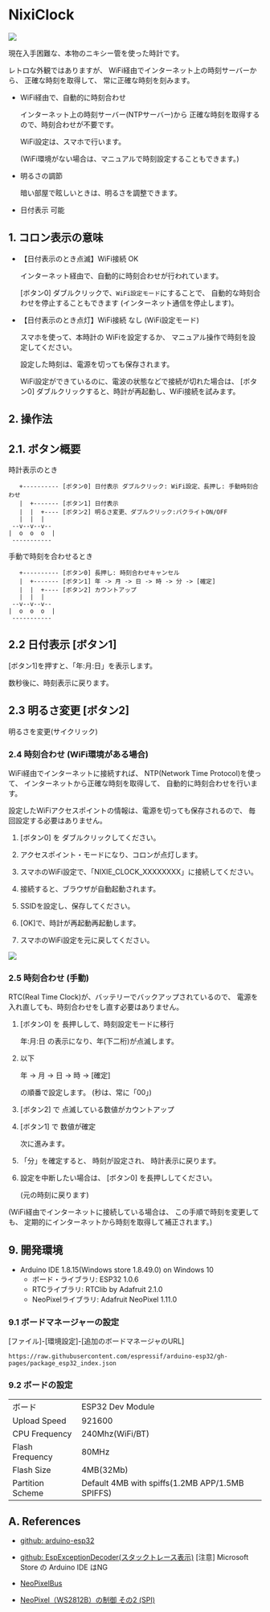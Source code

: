# NixiClock

![](docs/clock-all1.webp)

現在入手困難な、本物のニキシー管を使った時計です。

レトロな外観ではありますが、
WiFi経由でインターネット上の時刻サーバーから、
正確な時刻を取得して、
常に正確な時刻を刻みます。

* WiFi経由で、自動的に時刻合わせ

  インターネット上の時刻サーバー(NTPサーバー)から
  正確な時刻を取得するので、時刻合わせが不要です。
  
  WiFi設定は、スマホで行います。

  (WiFi環境がない場合は、マニュアルで時刻設定することもできます。)

* 明るさの調節

  暗い部屋で眩しいときは、明るさを調整できます。

* 日付表示 可能


## 1. コロン表示の意味

* 【日付表示のとき点滅】WiFi接続 OK

  インターネット経由で、自動的に時刻合わせが行われています。
  
  [ボタン0] ダブルクリックで、``WiFi設定モード``にすることで、
  自動的な時刻合わせを停止することもできます
  (インターネット通信を停止します)。

* 【日付表示のとき点灯】WiFi接続 なし (WiFi設定モード)

  スマホを使って、本時計の WiFiを設定するか、
  マニュアル操作で時刻を設定してください。

  設定した時刻は、電源を切っても保存されます。

  WiFi設定ができているのに、電波の状態などで接続が切れた場合は、
  [ボタン0] ダブルクリックすると、時計が再起動し、WiFi接続を試みます。


## 2. 操作法

## 2.1. ボタン概要

時計表示のとき
```
   +---------- [ボタン0] 日付表示 ダブルクリック: WiFi設定、長押し: 手動時刻合わせ
   |  +------- [ボタン1] 日付表示
   |  |  +---- [ボタン2] 明るさ変更、ダブルクリック:バクライトON/OFF
   |  |  |
 --v--v--v--
|  o  o  o  |
 -----------
```

手動で時刻を合わせるとき
```
   +---------- [ボタン0] 長押し: 時刻合わせキャンセル
   |  +------- [ボタン1] 年 -> 月 -> 日 -> 時 -> 分 -> [確定]
   |  |  +---- [ボタン2] カウントアップ
   |  |  |
 --v--v--v--
|  o  o  o  |
 -----------
```


## 2.2 日付表示 [ボタン1]

[ボタン1]を押すと、「年:月:日」を表示します。

数秒後に、時刻表示に戻ります。


## 2.3 明るさ変更 [ボタン2]

明るさを変更(サイクリック)


### 2.4 時刻合わせ (WiFi環境がある場合)

WiFi経由でインターネットに接続すれば、
NTP(Network Time Protocol)を使って、
インターネットから正確な時刻を取得して、
自動的に時刻合わせを行います。

設定したWiFiアクセスポイントの情報は、電源を切っても保存されるので、
毎回設定する必要はありません。

1. [ボタン0] を ダブルクリックしてください。

2. アクセスポイント・モードになり、コロンが点灯します。

3. スマホのWiFi設定で、「NIXIE_CLOCK_XXXXXXXX」に接続してください。

4. 接続すると、ブラウザが自動起動されます。

5. SSIDを設定し、保存してください。

6. [OK]で、時計が再起動再起動します。

7. スマホのWiFi設定を元に戻してください。

![](docs/NetMgr1.png)


### 2.5 時刻合わせ (手動)

RTC(Real Time Clock)が、バッテリーでバックアップされているので、
電源を入れ直しても、時刻合わせをし直す必要はありません。

1. [ボタン0] を 長押しして、時刻設定モードに移行

   年:月:日 の表示になり、年(下二桁)が点滅します。

2. 以下

   年 -> 月 -> 日 -> 時 -> [確定]
    
   の順番で設定します。
   (秒は、常に「00」)
   
2. [ボタン2] で 点滅している数値がカウントアップ

3. [ボタン1] で 数値が確定

   次に進みます。

4. 「分」を確定すると、
   時刻が設定され、
   時計表示に戻ります。
   
5. 設定を中断したい場合は、
   [ボタン0] を長押ししてください。

   (元の時刻に戻ります)

(WiFi経由でインターネットに接続している場合は、
この手順で時刻を変更しても、
定期的にインターネットから時刻を取得して補正されます。)



## 9. 開発環境

* Arduino IDE 1.8.15(Windows store 1.8.49.0) on Windows 10
  - ボード・ライブラリ: ESP32 1.0.6
  - RTCライブラリ: RTClib by Adafruit 2.1.0
  - NeoPixelライブラリ: Adafruit NeoPixel 1.11.0
  
### 9.1 ボードマネージャーの設定

[ファイル]-[環境設定]-[追加のボードマネージャのURL]
```
https://raw.githubusercontent.com/espressif/arduino-esp32/gh-pages/package_esp32_index.json
```


### 9.2 ボードの設定

| | |
|--|--|
| ボード | ESP32 Dev Module |
| Upload Speed | 921600 |
| CPU Frequency | 240Mhz(WiFi/BT) |
| Flash Frequency | 80MHz |
| Flash Size | 4MB(32Mb) |
| Partition Scheme | Default 4MB with spiffs(1.2MB APP/1.5MB SPIFFS) |



## A. References

* [github: arduino-esp32](https://github.com/espressif/arduino-esp32/)

* [github: EspExceptionDecoder(スタックトレース表示)](https://github.com/me-no-dev/EspExceptionDecoder/releases/)
  [注意] Microsoft Store の Arduino IDE はNG

* [NeoPixelBus](https://github.com/Makuna/NeoPixelBus)

* [NeoPixel（WS2812B）の制御 その2 (SPI)](https://nuneno.cocolog-nifty.com/blog/2018/05/neopixelws281-1.html)
